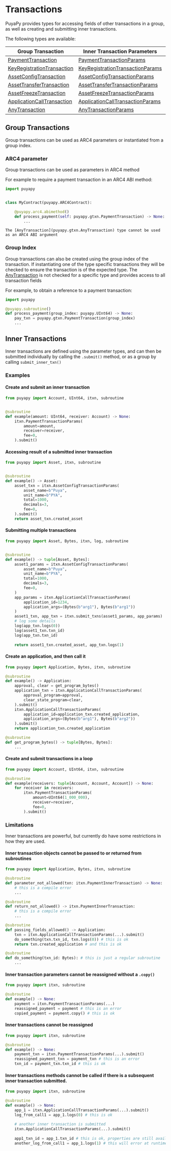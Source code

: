 # Transactions

PuyaPy provides types for accessing fields of other transactions in a group, as well as
creating and submitting inner transactions.

The following types are available:

| Group Transaction                                                    | Inner Transaction Parameters                                                     | Inner Transaction                                                              |
|----------------------------------------------------------------------|----------------------------------------------------------------------------------|--------------------------------------------------------------------------------|
| [PaymentTransaction](puyapy.gtxn.PaymentTransaction)                 | [PaymentTransactionParams](puyapy.itxn.PaymentTransactionParams)                 | [PaymentInnerTransaction](puyapy.itxn.PaymentInnerTransaction)                 |
| [KeyRegistrationTransaction](puyapy.gtxn.KeyRegistrationTransaction) | [KeyRegistrationTransactionParams](puyapy.itxn.KeyRegistrationTransactionParams) | [KeyRegistrationInnerTransaction](puyapy.itxn.KeyRegistrationInnerTransaction) |
| [AssetConfigTransaction](puyapy.gtxn.AssetConfigTransaction)         | [AssetConfigTransactionParams](puyapy.itxn.AssetConfigTransactionParams)         | [AssetConfigInnerTransaction](puyapy.itxn.AssetConfigInnerTransaction)         |
| [AssetTransferTransaction](puyapy.gtxn.AssetTransferTransaction)     | [AssetTransferTransactionParams](puyapy.itxn.AssetTransferTransactionParams)     | [AssetTransferInnerTransaction](puyapy.itxn.AssetTransferInnerTransaction)     |
| [AssetFreezeTransaction](puyapy.gtxn.AssetFreezeTransaction)         | [AssetFreezeTransactionParams](puyapy.itxn.AssetFreezeTransactionParams)         | [AssetFreezeInnerTransaction](puyapy.itxn.AssetFreezeInnerTransaction)         |
| [ApplicationCallTransaction](puyapy.gtxn.ApplicationCallTransaction) | [ApplicationCallTransactionParams](puyapy.itxn.ApplicationCallTransactionParams) | [ApplicationCallInnerTransaction](puyapy.itxn.ApplicationCallInnerTransaction) |
| [AnyTransaction](puyapy.gtxn.AnyTransaction)                         | [AnyTransactionParams](puyapy.itxn.AnyTransactionParams)                         | [AnyInnerTransaction](puyapy.itxn.AnyInnerTransaction)                         |


## Group Transactions

Group transactions can be used as ARC4 parameters or instantiated from a group index.

### ARC4 parameter

Group transactions can be used as parameters in ARC4 method

For example to require a payment transaction in an ARC4 ABI method:
```python
import puyapy


class MyContract(puyapy.ARC4Contract):

    @puyapy.arc4.abimethod()
    def process_payment(self: puyapy.gtxn.PaymentTransaction) -> None:
        ...
```

```{note}
The [AnyTransaction](puyapy.gtxn.AnyTransaction) type cannot be used as an ARC4 ABI argument
```

### Group Index

Group transactions can also be created using the group index of the transaction. 
If instantiating one of the type specific transactions they will be checked to ensure the transaction is of the expected type.
The [AnyTransaction](puyapy.gtxn.AnyTransaction) is not checked for a specific type and provides access to all transaction fields

For example, to obtain a reference to a payment transaction:
```python
import puyapy

@puyapy.subroutine()
def process_payment(group_index: puyapy.UInt64) -> None:
    pay_txn = puyapy.gtxn.PaymentTransaction(group_index)
    ...
```

## Inner Transactions

Inner transactions are defined using the parameter types, and can then be submitted individually by calling the
`.submit()` method, or as a group by calling `submit_inner_txn()`


### Examples

#### Create and submit an inner transaction

```python
from puyapy import Account, UInt64, itxn, subroutine


@subroutine
def example(amount: UInt64, receiver: Account) -> None:
    itxn.PaymentTransactionParams(
        amount=amount,
        receiver=receiver,
        fee=0,
    ).submit()
```

#### Accessing result of a submitted inner transaction

```python
from puyapy import Asset, itxn, subroutine


@subroutine
def example() -> Asset:
    asset_txn = itxn.AssetConfigTransactionParams(
        asset_name=b"Puya",
        unit_name=b"PYA",
        total=1000,
        decimals=3,
        fee=0,
    ).submit()
    return asset_txn.created_asset
```

#### Submitting multiple transactions

```python
from puyapy import Asset, Bytes, itxn, log, subroutine


@subroutine
def example() -> tuple[Asset, Bytes]:
    asset1_params = itxn.AssetConfigTransactionParams(
        asset_name=b"Puya",
        unit_name=b"PYA",
        total=1000,
        decimals=3,
        fee=0,
    )
    app_params = itxn.ApplicationCallTransactionParams(
        application_id=1234,
        application_args=(Bytes(b"arg1"), Bytes(b"arg1"))
    )
    asset1_txn, app_txn = itxn.submit_txns(asset1_params, app_params)
    # log some details
    log(app_txn.logs(0))
    log(asset1_txn.txn_id)
    log(app_txn.txn_id)
    
    return asset1_txn.created_asset, app_txn.logs(1)
```

#### Create an application, and then call it

```python
from puyapy import Application, Bytes, itxn, subroutine

@subroutine
def example() -> Application:
    approval, clear = get_program_bytes()
    application_txn = itxn.ApplicationCallTransactionParams(
        approval_program=approval,
        clear_state_program=clear,
    ).submit()
    itxn.ApplicationCallTransactionParams(
        application_id=application_txn.created_application,
        application_args=(Bytes(b"arg1"), Bytes(b"arg2"))
    ).submit()
    return application_txn.created_application

@subroutine
def get_program_bytes() -> tuple[Bytes, Bytes]:
    ...
```

#### Create and submit transactions in a loop

```python
from puyapy import Account, UInt64, itxn, subroutine

@subroutine
def example(receivers: tuple[Account, Account, Account]) -> None:
    for receiver in receivers:
        itxn.PaymentTransactionParams(
            amount=UInt64(1_000_000),
            receiver=receiver,
            fee=0,
        ).submit()
```
### Limitations

Inner transactions are powerful, but currently do have some restrictions in how they are used.

#### Inner transaction objects cannot be passed to or returned from subroutines

```python
from puyapy import Application, Bytes, itxn, subroutine

@subroutine
def parameter_not_allowed(txn: itxn.PaymentInnerTransaction) -> None:
    # this is a compile error
    ...

@subroutine
def return_not_allowed() -> itxn.PaymentInnerTransaction:
    # this is a compile error
    ...

@subroutine
def passing_fields_allowed() -> Application:
    txn = itxn.ApplicationCallTransactionParams(...).submit()
    do_something(txn.txn_id, txn.logs(0)) # this is ok
    return txn.created_application # and this is ok

@subroutine
def do_something(txn_id: Bytes): # this is just a regular subroutine
    ...
```

#### Inner transaction parameters cannot be reassigned without a `.copy()`

```python
from puyapy import itxn, subroutine

@subroutine
def example() -> None:
    payment = itxn.PaymentTransactionParams(...)
    reassigned_payment = payment # this is an error
    copied_payment = payment.copy() # this is ok
```

#### Inner transactions cannot be reassigned

```python
from puyapy import itxn, subroutine

@subroutine
def example() -> None:
    payment_txn = itxn.PaymentTransactionParams(...).submit()
    reassigned_payment_txn = payment_txn # this is an error
    txn_id = payment_txn.txn_id # this is ok
```

#### Inner transactions methods cannot be called if there is a subsequent inner transaction submitted.

```python
from puyapy import itxn, subroutine

@subroutine
def example() -> None:
    app_1 = itxn.ApplicationCallTransactionParams(...).submit()
    log_from_call1 = app_1.logs(0) # this is ok
    
    # another inner transaction is submitted
    itxn.ApplicationCallTransactionParams(...).submit()
    
    app1_txn_id = app_1.txn_id # this is ok, properties are still available
    another_log_from_call1 = app_1.logs(1) # this will error at runtime as the array results are no longer available
```
